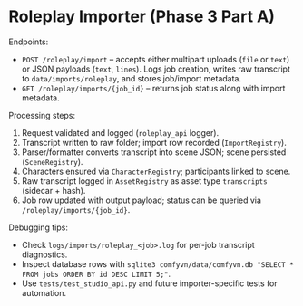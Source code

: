 # Roleplay Importer (Phase 3 Part A)

Endpoints:
- `POST /roleplay/import` – accepts either multipart uploads (`file` or `text`) or JSON payloads (`text`, `lines`). Logs job creation, writes raw transcript to `data/imports/roleplay`, and stores job/import metadata.
- `GET /roleplay/imports/{job_id}` – returns job status along with import metadata.

Processing steps:
1. Request validated and logged (`roleplay_api` logger).
2. Transcript written to raw folder; import row recorded (`ImportRegistry`).
3. Parser/formatter converts transcript into scene JSON; scene persisted (`SceneRegistry`).
4. Characters ensured via `CharacterRegistry`; participants linked to scene.
5. Raw transcript logged in `AssetRegistry` as asset type `transcripts` (sidecar + hash).
6. Job row updated with output payload; status can be queried via `/roleplay/imports/{job_id}`.

Debugging tips:
- Check `logs/imports/roleplay_<job>.log` for per-job transcript diagnostics.
- Inspect database rows with `sqlite3 comfyvn/data/comfyvn.db "SELECT * FROM jobs ORDER BY id DESC LIMIT 5;"`.
- Use `tests/test_studio_api.py` and future importer-specific tests for automation.
